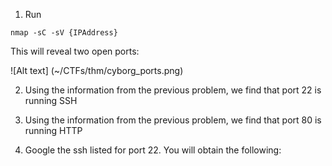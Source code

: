 1. Run 
```
nmap -sC -sV {IPAddress}
```

This will reveal two open ports: 

![Alt text] (~/CTFs/thm/cyborg_ports.png)

2. Using the information from the previous problem, we find that port 22 is running SSH

3. Using the information from the previous problem, we find that port 80 is running HTTP

4. Google the ssh listed for port 22. You will obtain the following:

